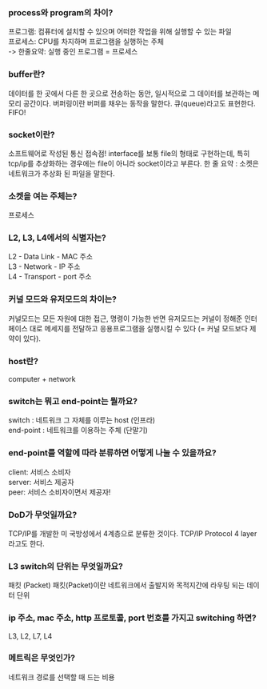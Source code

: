 ### process와 program의 차이?
프로그램: 컴퓨터에 설치할 수 있으며 어떠한 작업을 위해 실행할 수 있는 파일   
프로세스: CPU를 차지하며 프로그램을 실행하는 주체  
-> 한줄요약: 실행 중인 프로그램 = 프로세스

### buffer란?
데이터를 한 곳에서 다른 한 곳으로 전송하는 동안, 일시적으로 그 데이터를 보관하는 메모리 공간이다.
버퍼링이란 버퍼를 채우는 동작을 말한다. 큐(queue)라고도 표현한다. FIFO!

### socket이란? 
 소프트웨어로 작성된 통신 접속점!
interface를 보통 file의 형태로 구현하는데, 특히 tcp/ip를 추상화하는 경우에는 file이 아니라 socket이라고 부른다.
한 줄 요약 : 소켓은 네트워크가 추상화 된 파일을 말한다.

### 소켓을 여는 주체는?
프로세스

### L2, L3, L4에서의 식별자는?
L2 - Data Link - MAC 주소  
L3 - Network - IP 주소  
L4 - Transport - port 주소

### 커널 모드와 유저모드의 차이는?
커널모드는 모든 자원에 대한 접근, 명령이 가능한 반면
유저모드는 커널이 정해준 인터페이스 대로 메세지를 전달하고 응용프로그램을 실행시킬 수 있다 (= 커널 모드보다 제약이 있다).

### host란?
computer + network 

### switch는 뭐고 end-point는 뭘까요?
switch : 네트워크 그 자체를 이루는 host (인프라)  
end-point : 네트워크를 이용하는 주체 (단말기)

### end-point를 역할에 따라 분류하면 어떻게 나눌 수 있을까요?
client: 서비스 소비자  
server: 서비스 제공자  
peer: 서비스 소비자이면서 제공자!

### DoD가 무엇일까요?
TCP/IP를 개발한 미 국방성에서 4계층으로 분류한 것이다.
TCP/IP Protocol 4 layer라고도 한다.

### L3 switch의 단위는 무엇일까요?
패킷 (Packet)
패킷(Packet)이란 네트워크에서 출발지와 목적지간에 라우팅 되는 데이터 단위

### ip 주소, mac 주소, http 프로토콜, port 번호를 가지고 switching 하면?
L3, L2, L7, L4

### 메트릭은 무엇인가?
네트워크 경로를 선택할 때 드는 비용
